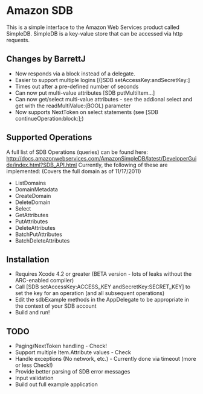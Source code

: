 Amazon SDB
==========
This is a simple interface to the Amazon Web Services product called SimpleDB.  SimpleDB is a key-value store that can be accessed via http requests.

Changes by BarrettJ
--------------------
* Now responds via a block instead of a delegate.
* Easier to support multiple logins [(]SDB setAccessKey:andSecretKey:]
* Times out after a pre-defined number of seconds
* Can now put multi-value attributes [SDB putMultiItem...]
* Can now get/select multi-value attributes - see the addional select and get with the readMultiValue:(BOOL) parameter
* Now supports NextToken on select statements (see [SDB continueOperation:block:];)

Supported Operations
--------------------
A full list of SDB Operations (queries) can be found here:
http://docs.amazonwebservices.com/AmazonSimpleDB/latest/DeveloperGuide/index.html?SDB_API.html
Currently, the following of these are implemented: (Covers the full domain as of 11/17/2011)

* ListDomains
* DomainMetadata
* CreateDomain
* DeleteDomain
* Select
* GetAttributes
* PutAttributes
* DeleteAttributes
* BatchPutAttributes
* BatchDeleteAttributes

Installation
------------
* Requires Xcode 4.2 or greater (BETA version - lots of leaks without the ARC-enabled compiler)
* Call [SDB setAccessKey:ACCESS_KEY andSecretKey:SECRET_KEY] to set the key for an operation (and all subsequent operations)
* Edit the sdbExample methods in the AppDelegate to be appropriate in the context of your SDB account
* Build and run!

TODO
-----
* Paging/NextToken handling - Check!
* Support multiple Item.Attribute values - Check
* Handle exceptions (No network, etc.) - Currently done via timeout (more or less Check!)
* Provide better parsing of SDB error messages
* Input validation
* Build out full example application
